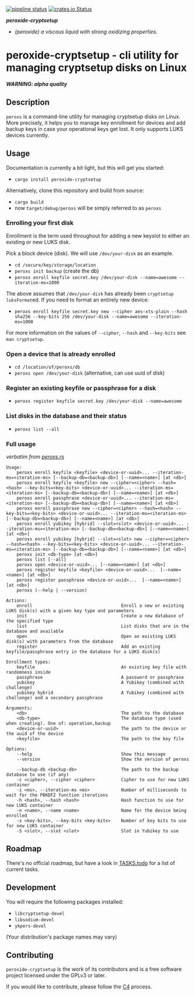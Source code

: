 [![pipeline status](https://gitlab.com/solidninja/peroxide-cryptsetup/badges/main/pipeline.svg)](https://gitlab.com/solidninja/peroxide-cryptsetup/commits/main)
[![crates.io Status](https://img.shields.io/crates/v/peroxide-cryptsetup.svg)](https://crates.io/crates/peroxide-cryptsetup)

_**peroxide-cryptsetup**_

* _(peroxide) a viscous liquid with strong oxidizing properties._

# peroxide-cryptsetup - cli utility for managing cryptsetup disks on Linux

_**WARNING: alpha quality**_

## Description

`peroxs` is a command-line utility for managing cryptsetup disks on Linux. More precisely,
it helps you to manage key enrollment for devices and add backup keys in case your operational keys get
lost. It only supports LUKS devices currently.

## Usage

Documentation is currently a bit light, but this will get you started:

* `cargo install peroxide-cryptsetup`

Alternatively, clone this repository and build from source:

 * `cargo build`
 * now `target/debug/peroxs` will be simply referred to as `peroxs`

### Enrolling your first disk

Enrollment is the term used throughout for adding a new keyslot to either an existing or new LUKS disk. 

Pick a block device (disk). We will use `/dev/your-disk` as an example.

 * `cd /secure/key/storage/location`
 * `peroxs init backup` (create the db)
 * `peroxs enroll keyfile secret.key /dev/your-disk --name=awesome --iteration-ms=1000`

The above assumes that `/dev/your-disk` has already been `cryptsetup luksFormat`ed. If you need to format
an entirely new device:

 * `peroxs enroll keyfile secret.key new --cipher aes-xts-plain --hash sha256 --key-bits 256 /dev/your-disk --name=awesome --iteration-ms=1000`

For more information on the values of `--cipher`, `--hash` and `--key-bits` see `man cryptsetup`.

### Open a device that is already enrolled

 * `cd /location/of/peroxs/db`
 * `peroxs open /dev/your-disk` (alternative, can use uuid of disk)

### Register an existing keyfile or passphrase for a disk

* `peroxs register keyfile secret.key /dev/your-disk --name=awesome`

### List disks in the database and their status

* `peroxs list --all`

### Full usage

_verbatim from [peroxs.rs](src/bin/peroxs.rs)_

```
Usage:
    peroxs enroll keyfile <keyfile> <device-or-uuid>... --iteration-ms=<iteration-ms> [--backup-db=<backup-db>] [--name=<name>] [at <db>]
    peroxs enroll keyfile <keyfile> new --cipher=<cipher> --hash=<hash> --key-bits=<key-bits> <device-or-uuid>... --iteration-ms=<iteration-ms> [--backup-db=<backup-db>] [--name=<name>] [at <db>]
    peroxs enroll passphrase <device-or-uuid>... --iteration-ms=<iteration-ms> [--backup-db=<backup-db>] [--name=<name>] [at <db>]
    peroxs enroll passphrase new --cipher=<cipher> --hash=<hash> --key-bits=<key-bits> <device-or-uuid>... --iteration-ms=<iteration-ms> [--backup-db=<backup-db>] [--name=<name>] [at <db>]
    peroxs enroll yubikey [hybrid] --slot=<slot> <device-or-uuid>... --iteration-ms=<iteration-ms> [--backup-db=<backup-db>] [--name=<name>] [at <db>]
    peroxs enroll yubikey [hybrid] --slot=<slot> new --cipher=<cipher> --hash=<hash> --key-bits=<key-bits> <device-or-uuid>... --iteration-ms=<iteration-ms> [--backup-db=<backup-db>] [--name=<name>] [at <db>]
    peroxs init <db-type> [at <db>]
    peroxs list [--all]
    peroxs open <device-or-uuid>... [--name=<name>] [at <db>]
    peroxs register keyfile <keyfile> <device-or-uuid>...  [--name=<name>] [at <db>]
    peroxs register passphrase <device-or-uuid>...  [--name=<name>] [at <db>]
    peroxs (--help | --version)

Actions:
    enroll                                  Enroll a new or existing LUKS disk(s) with a given key type and parameters 
    init                                    Create a new database of the specified type
    list                                    List disks that are in the database and available
    open                                    Open an existing LUKS disk(s) with parameters from the database
    register                                Add an existing keyfile/passphrase entry in the database for a LUKS disk(s)

Enrollment types:
    keyfile                                 An existing key file with randomness inside
    passphrase                              A password or passphrase
    yubikey                                 A Yubikey (combined with challenge)
    yubikey hybrid                          A Yubikey (combined with challenge) and a secondary passphrase

Arguments:
    <db>                                    The path to the database
    <db-type>                               The database type (used when creating). One of: operation,backup
    <device-or-uuid>                        The path to the device or the uuid of the device
    <keyfile>                               The path to the key file 

Options:
    --help                                  Show this message
    --version                               Show the version of peroxs

    --backup-db <backup-db>                 The path to the backup database to use (if any)
    -c <cipher>, --cipher <cipher>          Cipher to use for new LUKS container
    -i <ms>, --iteration-ms <ms>            Number of milliseconds to wait for the PBKDF2 function iterations
    -h <hash>, --hash <hash>                Hash function to use for new LUKS container
    -n <name>, --name <name>                Name for the device being enrolled
    -s <key-bits>, --key-bits <key-bits>    Number of key bits to use for new LUKS container
    -S <slot>, --slot <slot>                Slot in Yubikey to use
```

## Roadmap

There's no official roadmap, but have a look in [TASKS.todo](TASKS.todo) for a list of current tasks.

## Development

You will require the following packages installed:

* `libcryptsetup-devel`
* `libsodium-devel`
* `ykpers-devel`

(Your distribution's package names may vary)

## Contributing

`peroxide-cryptsetup` is the work of its contributors and is a free software project licensed under the 
GPLv3 or later. 

If you would like to contribute, please follow the [C4](http://rfc.zeromq.org/spec:22) process. 
